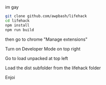im gay

```bash
git clone github.com/awpbash/lifehack
cd lifehack
npm install
npm run build
```
then go to chrome "Manage extensions"

Turn on Developer Mode on top right

Go to load unpacked at top left

Load the dist subfolder from the lifehack folder

Enjoi
